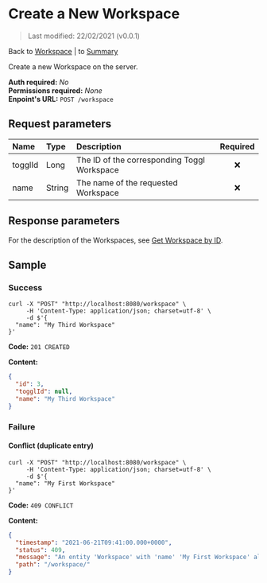 # Create a New Workspace

> Last modified: 22/02/2021 (v0.0.1)

Back to [Workspace](../Workspace.md) | to [Summary](../../README.md)

Create a new Workspace on the server.

**Auth required:** _No_  
**Permissions required:** _None_  
**Enpoint's URL:** `POST /workspace`

## Request parameters

| Name | Type | Description | Required |
|:--|:--|:--|:--:|
| togglId | Long | The ID of the corresponding Toggl Workspace | ❌ |
| name | String | The name of the requested Workspace | ❌ |

## Response parameters

For the description of the Workspaces, see [Get Workspace by ID](Get-Workspace-by-ID.md).

## Sample

### Success

```shell
curl -X "POST" "http://localhost:8080/workspace" \
     -H 'Content-Type: application/json; charset=utf-8' \
     -d $'{
  "name": "My Third Workspace"
}'
```

**Code:** `201 CREATED`

**Content:**

```json
{
  "id": 3,
  "togglId": null,
  "name": "My Third Workspace"
}
```

### Failure

#### Conflict (duplicate entry)

```shel
curl -X "POST" "http://localhost:8080/workspace" \
     -H 'Content-Type: application/json; charset=utf-8' \
     -d $'{
  "name": "My First Workspace"
}'
```

**Code:** `409 CONFLICT`

**Content:**

```json
{
  "timestamp": "2021-06-21T09:41:00.000+0000",
  "status": 409,
  "message": "An entity 'Workspace' with 'name' 'My First Workspace' already exist!",
  "path": "/workspace/"
}
```
